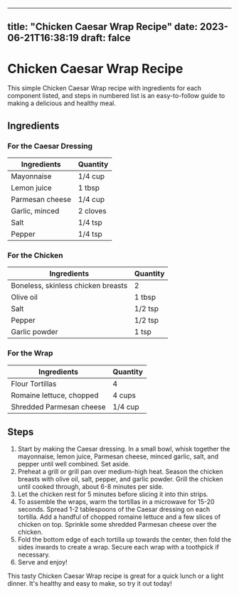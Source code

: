 
---
title: "Chicken Caesar Wrap Recipe"
date: 2023-06-21T16:38:19
draft: falce
---

# Chicken Caesar Wrap Recipe

This simple Chicken Caesar Wrap recipe with ingredients for each component listed, and steps in numbered list is an easy-to-follow guide to making a delicious and healthy meal. 

## Ingredients

### For the Caesar Dressing

| Ingredients | Quantity |
|-------------|----------|
| Mayonnaise  | 1/4 cup  |
| Lemon juice | 1 tbsp   |
| Parmesan cheese | 1/4 cup |
| Garlic, minced | 2 cloves |
| Salt | 1/4 tsp |
| Pepper | 1/4 tsp |

### For the Chicken 

| Ingredients | Quantity |
|-------------|----------|
| Boneless, skinless chicken breasts | 2 |
| Olive oil | 1 tbsp |
| Salt | 1/2 tsp |
| Pepper | 1/2 tsp |
| Garlic powder | 1 tsp |

### For the Wrap

| Ingredients | Quantity |
|-------------|----------|
| Flour Tortillas | 4 |
| Romaine lettuce, chopped | 4 cups |
| Shredded Parmesan cheese | 1/4 cup |

## Steps

1. Start by making the Caesar dressing. In a small bowl, whisk together the mayonnaise, lemon juice, Parmesan cheese, minced garlic, salt, and pepper until well combined. Set aside.
2. Preheat a grill or grill pan over medium-high heat. Season the chicken breasts with olive oil, salt, pepper, and garlic powder. Grill the chicken until cooked through, about 6-8 minutes per side.
3. Let the chicken rest for 5 minutes before slicing it into thin strips.
4. To assemble the wraps, warm the tortillas in a microwave for 15-20 seconds. Spread 1-2 tablespoons of the Caesar dressing on each tortilla. Add a handful of chopped romaine lettuce and a few slices of chicken on top. Sprinkle some shredded Parmesan cheese over the chicken.
5. Fold the bottom edge of each tortilla up towards the center, then fold the sides inwards to create a wrap. Secure each wrap with a toothpick if necessary.
6. Serve and enjoy!

This tasty Chicken Caesar Wrap recipe is great for a quick lunch or a light dinner. It's healthy and easy to make, so try it out today!
